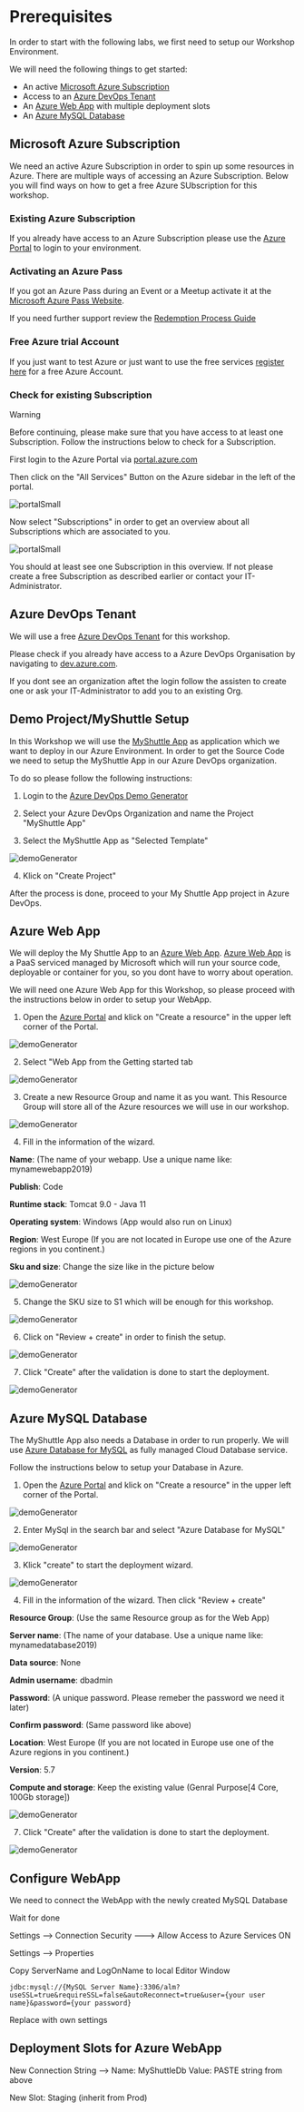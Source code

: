 # Prerequisites

In order to start with the following labs, we first need to setup our Workshop Environment.

We will need the following things to get started:

* An active [Microsoft Azure Subscription](https://azure.microsoft.com/)
* Access to an [Azure DevOps Tenant](https://azure.microsoft.com/en-US/services/devops)
* An [Azure Web App](https://azure.microsoft.com/en-US/services/app-service/web) with multiple deployment slots
* An [Azure MySQL Database](https://azure.microsoft.com/en-US/services/mysql)

## Microsoft Azure Subscription

We need an active Azure Subscription in order to spin up some resources in Azure.
There are multiple ways of accessing an Azure Subscription. Below you will find ways on how to get a free Azure SUbscription for this workshop.

### Existing Azure Subscription

If you already have access to an Azure Subscription please use the [Azure Portal](https://portal.azure.com/) to login to your environment.

### Activating an Azure Pass

If you got an Azure Pass during an Event or a Meetup activate it at the [Microsoft Azure Pass Website](www.microsoftazurepass.com).

If you need further support review the [Redemption Process Guide](https://www.microsoftazurepass.com/Home/HowTo)

### Free Azure trial Account

If you just want to test Azure or just want to use the free services [register here](https://azure.microsoft.com/en-us/free/) for a free Azure Account.

### Check for existing Subscription

> [!WARNING]
> Before continuing, please make sure that you have access to at least one Subscription. Follow the instructions below to check for a Subscription.  

First login to the Azure Portal via [portal.azure.com](https://portal.azure.com)

Then click on the "All Services" Button on the Azure sidebar in the left of the portal.

![portalSmall](../static/portalSmall.jpg)

Now select "Subscriptions" in order to get an overview about all Subscriptions which are associated to you.

![portalSmall](../static/ServicesOverview.jpg)

You should at least see one Subscription in this overview. If not please create a free Subscription as described earlier or contact your IT-Administrator.

## Azure DevOps Tenant

We will use a free [Azure DevOps Tenant](https://azure.microsoft.com/de-de/services/devops/) for this workshop.

Please check if you already have access to a Azure DevOps Organisation by navigating to [dev.azure.com](https://dev.azure.com).

If you dont see an organization aftet the login follow the assisten to create one or ask your IT-Administrator to add you to an existing Org.

## Demo Project/MyShuttle Setup

In this Workshop we will use the [MyShuttle App](https://github.com/mrmubi/myShuttle) as application which we want to deploy in our Azure Environment. In order to get the Source Code we need to setup the MyShuttle App in our Azure DevOps organization.

To do so please follow the following instructions:

1. Login to the [Azure DevOps Demo Generator](https://azuredevopsdemogenerator.azurewebsites.net)

2. Select your Azure DevOps Organization and name the Project "MyShuttle App"

3. Select the MyShuttle App as "Selected Template"

![demoGenerator](../static/demogenerator.jpg)

4. Klick on "Create Project"

After the process is done, proceed to your My Shuttle App project in Azure DevOps.

## Azure Web App

We will deploy the My Shuttle App to an [Azure Web App](https://azure.microsoft.com/en-US/services/app-service/web).
[Azure Web App](https://azure.microsoft.com/en-US/services/app-service/web) is a PaaS serviced managed by Microsoft which will run your source code, deployable or container for you, so you dont have to worry about operation.

We will need one Azure Web App for this Workshop, so please proceed with the instructions below in order to setup your WebApp.

1. Open the [Azure Portal](https://portal.azure.com) and klick on "Create a resource" in the upper left corner of the Portal.

![demoGenerator](../static/webapp/1.jpg)

2. Select "Web App from the Getting started tab

![demoGenerator](../static/webapp/2.jpg)

3. Create a new Resource Group and name it as you want. This Resource Group will store all of the Azure resources we will use in our workshop.

![demoGenerator](../static/webapp/3.jpg)

4. Fill in the information of the wizard.

**Name**: (The name of your webapp. Use a unique name like: mynamewebapp2019)

**Publish**: Code

**Runtime stack**: Tomcat 9.0 - Java 11

**Operating system**: Windows (App would also run on Linux)

**Region**: West Europe (If you are not located in Europe use one of the Azure  regions in you continent.)

**Sku and size**: Change the size like in the picture below

![demoGenerator](../static/webapp/save.jpg)

5. Change the SKU size to S1 which will be enough for this workshop.

![demoGenerator](../static/webapp/4.jpg)

6. Click on "Review + create" in order to finish the setup.

![demoGenerator](../static/webapp/5.jpg)

7. Click "Create" after the validation is done to start the deployment.

![demoGenerator](../static/webapp/6.jpg)

## Azure MySQL Database

The MyShuttle App also needs a Database in order to run properly. We will use [Azure Database for MySQL](https://azure.microsoft.com/en-us/services/mysql/) as fully managed Cloud Database service.

Follow the instructions below to setup your Database in Azure.

1. Open the [Azure Portal](https://portal.azure.com) and klick on "Create a resource" in the upper left corner of the Portal.

![demoGenerator](../static/webapp/1.jpg)

2. Enter MySql in the search bar and select "Azure Database for MySQL"

![demoGenerator](../static/database/2.jpg)

3. Klick "create" to start the deployment wizard.

![demoGenerator](../static/database/3.jpg)

4. Fill in the information of the wizard. Then click "Review + create"

**Resource Group**: (Use the same Resource group as for the Web App)

**Server name**: (The name of your database. Use a unique name like: mynamedatabase2019)

**Data source**: None

**Admin username**: dbadmin

**Password**: (A unique password. Please remeber the password we need it later)

**Confirm password**: (Same password like above)

**Location**: West Europe (If you are not located in Europe use one of the Azure  regions in you continent.)

**Version**: 5.7

**Compute and storage**: Keep the existing value (Genral Purpose[4 Core, 100Gb storage])

![demoGenerator](../static/database/4.jpg)

7. Click "Create" after the validation is done to start the deployment.

![demoGenerator](../static/database/5.jpg)



## Configure WebApp

We need to connect the WebApp with the newly created MySQL Database

Wait for done

Settings --> Connection Security ---> Allow Access to Azure Services ON

Settings --> Properties

Copy ServerName and LogOnName to local Editor Window


```jdbc:mysql://{MySQL Server Name}:3306/alm?useSSL=true&requireSSL=false&autoReconnect=true&user={your user name}&password={your password}```

Replace with own settings

## Deployment Slots for Azure WebApp

New Connection String --> Name: MyShuttleDb Value: PASTE string from above

New Slot: Staging (inherit from Prod)
